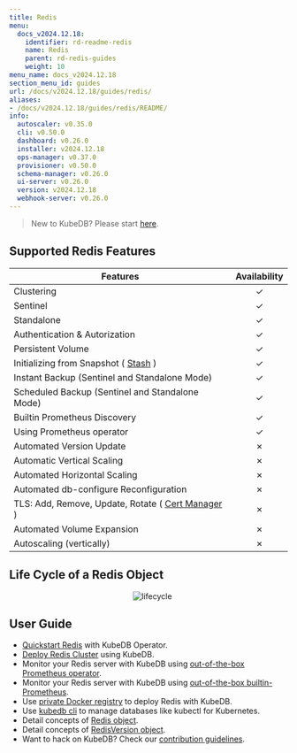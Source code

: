 ```yaml
---
title: Redis
menu:
  docs_v2024.12.18:
    identifier: rd-readme-redis
    name: Redis
    parent: rd-redis-guides
    weight: 10
menu_name: docs_v2024.12.18
section_menu_id: guides
url: /docs/v2024.12.18/guides/redis/
aliases:
- /docs/v2024.12.18/guides/redis/README/
info:
  autoscaler: v0.35.0
  cli: v0.50.0
  dashboard: v0.26.0
  installer: v2024.12.18
  ops-manager: v0.37.0
  provisioner: v0.50.0
  schema-manager: v0.26.0
  ui-server: v0.26.0
  version: v2024.12.18
  webhook-server: v0.26.0
---
```


> New to KubeDB? Please start [here](/docs/v2024.12.18/README).

## Supported Redis Features
| Features                                                                           | Availability |
|------------------------------------------------------------------------------------|:------------:|
| Clustering                                                                         |   &#10003;   |
| Sentinel                                                                           |   &#10003;   |
| Standalone                                                                         |   &#10003;   |
| Authentication & Autorization                                                      |   &#10003;   |
| Persistent Volume                                                                  |   &#10003;   |
| Initializing from Snapshot ( [Stash](https://stash.run/) )                         |   &#10003;   |
| Instant Backup (Sentinel and Standalone Mode)                                      |   &#10003;   |
| Scheduled Backup (Sentinel and Standalone Mode)                                    |   &#10003;   |
| Builtin Prometheus Discovery                                                       |   &#10003;   |
| Using Prometheus operator                                                          |   &#10003;   |
| Automated Version Update                                                           |   &#10007;   |
| Automatic Vertical Scaling                                                         |   &#10007;   |
| Automated Horizontal Scaling                                                       |   &#10007;   |
| Automated db-configure Reconfiguration                                             |   &#10007;   |
| TLS: Add, Remove, Update, Rotate ( [Cert Manager](https://cert-manager.io/docs/) ) |   &#10007;   |
| Automated Volume Expansion                                                         |   &#10007;   |
| Autoscaling (vertically)                                                           |   &#10007;   |


## Life Cycle of a Redis Object

<p align="center">
  <img alt="lifecycle"  src="/docs/v2024.12.18/images/redis/redis-lifecycle.png">
</p>

## User Guide

- [Quickstart Redis](/docs/v2024.12.18/guides/redis/quickstart/quickstart) with KubeDB Operator.
- [Deploy Redis Cluster](/docs/v2024.12.18/guides/redis/clustering/redis-cluster) using KubeDB.
- Monitor your Redis server with KubeDB using [out-of-the-box Prometheus operator](/docs/v2024.12.18/guides/redis/monitoring/using-prometheus-operator).
- Monitor your Redis server with KubeDB using [out-of-the-box builtin-Prometheus](/docs/v2024.12.18/guides/redis/monitoring/using-builtin-prometheus).
- Use [private Docker registry](/docs/v2024.12.18/guides/redis/private-registry/using-private-registry) to deploy Redis with KubeDB.
- Use [kubedb cli](/docs/v2024.12.18/guides/redis/cli/cli) to manage databases like kubectl for Kubernetes.
- Detail concepts of [Redis object](/docs/v2024.12.18/guides/redis/concepts/redis).
- Detail concepts of [RedisVersion object](/docs/v2024.12.18/guides/redis/concepts/catalog).
- Want to hack on KubeDB? Check our [contribution guidelines](/docs/v2024.12.18/CONTRIBUTING).
